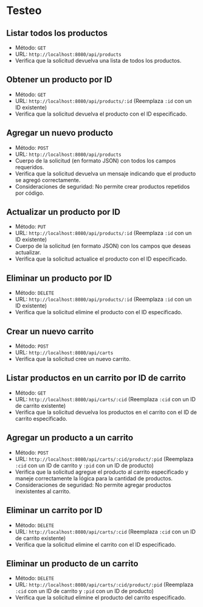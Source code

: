 # Testeo

## Listar todos los productos
- Método: `GET`
- URL: `http://localhost:8080/api/products`
- Verifica que la solicitud devuelva una lista de todos los productos.

## Obtener un producto por ID
- Método: `GET`
- URL: `http://localhost:8080/api/products/:id` (Reemplaza `:id` con un ID existente)
- Verifica que la solicitud devuelva el producto con el ID especificado.

## Agregar un nuevo producto
- Método: `POST`
- URL: `http://localhost:8080/api/products`
- Cuerpo de la solicitud (en formato JSON) con todos los campos requeridos.
- Verifica que la solicitud devuelva un mensaje indicando que el producto se agregó correctamente.
- Consideraciones de seguridad: No permite crear productos repetidos por código.

## Actualizar un producto por ID
- Método: `PUT`
- URL: `http://localhost:8080/api/products/:id` (Reemplaza `:id` con un ID existente)
- Cuerpo de la solicitud (en formato JSON) con los campos que deseas actualizar.
- Verifica que la solicitud actualice el producto con el ID especificado.

## Eliminar un producto por ID
- Método: `DELETE`
- URL: `http://localhost:8080/api/products/:id` (Reemplaza `:id` con un ID existente)
- Verifica que la solicitud elimine el producto con el ID especificado.

## Crear un nuevo carrito
- Método: `POST`
- URL: `http://localhost:8080/api/carts`
- Verifica que la solicitud cree un nuevo carrito.

## Listar productos en un carrito por ID de carrito
- Método: `GET`
- URL: `http://localhost:8080/api/carts/:cid` (Reemplaza `:cid` con un ID de carrito existente)
- Verifica que la solicitud devuelva los productos en el carrito con el ID de carrito especificado.

## Agregar un producto a un carrito
- Método: `POST`
- URL: `http://localhost:8080/api/carts/:cid/product/:pid` (Reemplaza `:cid` con un ID de carrito y `:pid` con un ID de producto)
- Verifica que la solicitud agregue el producto al carrito especificado y maneje correctamente la lógica para la cantidad de productos.
- Consideraciones de seguridad: No permite agregar productos inexistentes al carrito.

## Eliminar un carrito por ID
- Método: `DELETE`
- URL: `http://localhost:8080/api/carts/:cid` (Reemplaza `:cid` con un ID de carrito existente)
- Verifica que la solicitud elimine el carrito con el ID especificado.

## Eliminar un producto de un carrito
- Método: `DELETE`
- URL: `http://localhost:8080/api/carts/:cid/product/:pid` (Reemplaza `:cid` con un ID de carrito y `:pid` con un ID de producto)
- Verifica que la solicitud elimine el producto del carrito especificado.
